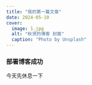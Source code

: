 ```yaml
---
title: "我的第一篇文章"
date: 2024-05-10
cover:
  image: 1.jpg
  alt: "秋贤的博客 封面"
  caption: "Photo by Unsplash"
---
```


### 部署博客成功
今天先休息一下
